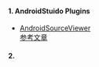 #### 1. AndroidStuido Plugins
- [AndroidSourceViewer](https://github.com/pengwei1024/AndroidSourceViewer)<br>
[参考文章](https://mp.weixin.qq.com/s/cQhlkuqY5igia-R7A0AWVw)

#### 2.
